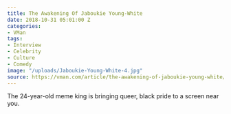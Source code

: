 ```yaml
---
title: The Awakening Of Jaboukie Young-White
date: 2018-10-31 05:01:00 Z
categories:
- VMan
tags:
- Interview
- Celebrity
- Culture
- Comedy
image: "/uploads/Jaboukie-Young-White-4.jpg"
source: https://vman.com/article/the-awakening-of-jaboukie-young-white/
---
```


The 24-year-old meme king is bringing queer, black pride to a screen near you.